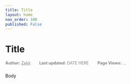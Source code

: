 ```yaml
---
title: Title
layout: home
nav_order: 100
published: False
---
```


# Title
<div style="font-size: 0.9em; color: #858585ff; margin-bottom: 1.5rem;">
  <span style="margin-right: 1.5rem;"><strong>Author:</strong> <a href="{{ site.FirstPartyAuthorLink }}" style="color: inherit;">Zekk</a></span>
  <span style="margin-right: 1.5rem;"><strong>Last updated:</strong> DATE HERE</span>
  <span><strong>Page Views: </strong><span id="hit-count">...</span></span>
</div>

Body